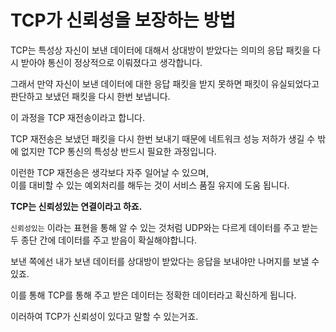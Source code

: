 # TCP가 신뢰성을 보장하는 방법
TCP는 특성상 자신이 보낸 데이터에 대해서 상대방이 받았다는 의미의 응답 패킷을 다시 받아야 통신이 정상적으로 이뤄졌다고 생각합니다.  

그래서 만약 자신이 보낸 데이터에 대한 응답 패킷을 받지 못하면 패킷이 유실되었다고 판단하고 보냈던 패킷을 다시 한번 보냅니다.  

이 과정을 TCP 재전송이라고 합니다.  

TCP 재전송은 보냈던 패킷을 다시 한번 보내기 때문에 네트워크 성능 저하가 생길 수 밖에 없지만 TCP 통신의 특성상 반드시 필요한 과정입니다.  

이런한 TCP 재전송은 생각보다 자주 일어날 수 있으며,  
이를 대비할 수 있는 예외처리를 해두는 것이 서비스 품질 유지에 도움 됩니다.  

**TCP는 신뢰성있는 연결이라고 하죠.**  

`신뢰성있는` 이라는 표현을 통해 알 수 있는 것처럼 UDP와는 다르게 데이터를 주고 받는 두 종단 간에 데이터를 주고 받음이 확실해야합니다.  

보낸 쪽에선 내가 보낸 데이터를 상대방이 받았다는 응답을 보내야만 나머지를 보낼 수 있죠.   

이를 통해 TCP를 통해 주고 받은 데이터는 정확한 데이터라고 확신하게 됩니다.  

이러하여 TCP가 신뢰성이 있다고 말할 수 있는거죠.